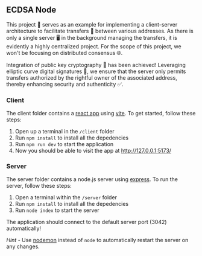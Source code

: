 ## ECDSA Node

This project 🚀 serves as an example for implementing a client-server architecture to facilitate transfers 🔄 between various addresses. As there is only a single server 🖥️ in the background managing the transfers, it is evidently a highly centralized project. For the scope of this project, we won't be focusing on distributed consensus 🌐.

Integration of public key cryptography 🔐 has been achieved! Leveraging elliptic curve digital signatures 🔏, we ensure that the server only permits transfers authorized by the rightful owner of the associated address, thereby enhancing security and authenticity ✅.

### Client

The client folder contains a [react app](https://reactjs.org/) using [vite](https://vitejs.dev/). To get started, follow these steps:

1. Open up a terminal in the `/client` folder
2. Run `npm install` to install all the depedencies
3. Run `npm run dev` to start the application
4. Now you should be able to visit the app at http://127.0.0.1:5173/

### Server

The server folder contains a node.js server using [express](https://expressjs.com/). To run the server, follow these steps:

1. Open a terminal within the `/server` folder
2. Run `npm install` to install all the depedencies
3. Run `node index` to start the server

The application should connect to the default server port (3042) automatically!

_Hint_ - Use [nodemon](https://www.npmjs.com/package/nodemon) instead of `node` to automatically restart the server on any changes.
